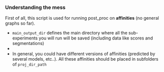 ### Understanding the mess
First of all, this script is used for running post_proc on **affinities** (no general graphs so far).


- `main_output_dir` defines the main directory where all the sub-experiments you will run will be saved (including data like scores and segmentations)
-   
- In general, you could have different versions of affinities (predicted by several models, etc..). All these affinities should be placed in subfolders of `proj_dir_path`
